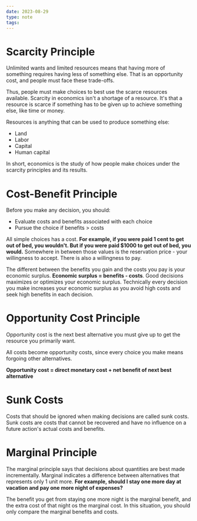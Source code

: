 ```yaml
---
date: 2023-08-29
type: note
tags: 
---
```


# Scarcity Principle
Unlimited wants and limited resources means that having more of something requires having less of something else. That is an opportunity cost, and people must face these trade-offs.

Thus, people must make choices to best use the scarce resources available. Scarcity in economics isn't a shortage of a resource. It's that a resource is scarce if something has to be given up to achieve something else, like time or money.

Resources is anything that can be used to produce something else:
- Land
- Labor
- Capital
- Human capital

In short, economics is the study of how people make choices under the scarcity principles and its results.

# Cost-Benefit Principle
Before you make any decision, you should:
- Evaluate costs and benefits associated with each choice
- Pursue the choice if benefits > costs

All simple choices has a cost. **For example, if you were paid 1 cent to get out of bed, you wouldn't. But if you were paid $1000 to get out of bed, you would.** Somewhere in between those values is the reservation price - your willingness to accept. There is also a willingness to pay.

The different between the benefits you gain and the costs you pay is your economic surplus. **Economic surplus = benefits - costs**. Good decisions maximizes or optimizes your economic surplus. Technically every decision you make increases your economic surplus as you avoid high costs and seek high benefits in each decision.

# Opportunity Cost Principle
Opportunity cost is the next best alternative you must give up to get the resource you primarily want.

All costs become opportunity costs, since every choice you make means forgoing other alternatives.

**Opportunity cost = direct monetary cost + net benefit of next best alternative**

# Sunk Costs
Costs that should be ignored when making decisions are called sunk costs. Sunk costs are costs that cannot be recovered and have no influence on a future action's actual costs and benefits.

# Marginal Principle
The marginal principle says that decisions about quantities are best made incrementally. Marginal indicates a difference between alternatives that represents only 1 unit more. **For example, should I stay one more day at vacation and pay one more night of expenses?**

The benefit you get from staying one more night is the marginal benefit, and the extra cost of that night os the marginal cost. In this situation, you should only compare the marginal benefits and costs.